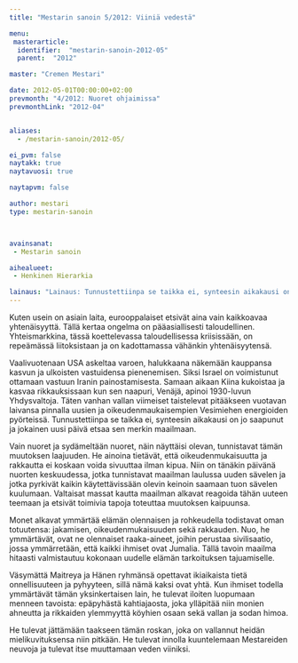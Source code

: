 ```yaml
---
title: "Mestarin sanoin 5/2012: Viiniä vedestä"

menu:
 masterarticle:
  identifier:  "mestarin-sanoin-2012-05"
  parent:  "2012"

master: "Cremen Mestari"

date: 2012-05-01T00:00:00+02:00
prevmonth: "4/2012: Nuoret ohjaimissa"
prevmonthLink: "2012-04"


aliases:
  - /mestarin-sanoin/2012-05/

ei_pvm: false
naytakk: true
naytavuosi: true

naytapvm: false

author: mestari
type: mestarin-sanoin



avainsanat:
 - Mestarin sanoin

aihealueet:
 - Henkinen Hierarkia

lainaus: "Lainaus: Tunnustettiinpa se taikka ei, synteesin aikakausi on jo saapunut ja jokainen uusi päivä etsaa sen merkin maailmaan. Vain nuoret ja sydämeltään nuoret, näin näyttäisi olevan, tunnistavat tämän muutoksen laajuuden. He ainoina tietävät, että oikeudenmukaisuutta ja rakkautta ei koskaan voida sivuuttaa ilman kipua."
---
```

<p>Kuten usein on asiain laita, eurooppalaiset etsivät aina vain kaikkoavaa yhtenäisyyttä. Tällä kertaa ongelma on pääasiallisesti taloudellinen. Yhteismarkkina, tässä koettelevassa taloudellisessa kriisissään, on repeämässä liitoksistaan ja on kadottamassa vähänkin yhtenäisyytensä.</p>
<p>Vaalivuotenaan USA askeltaa varoen, halukkaana näkemään kauppansa kasvun ja ulkoisten vastuidensa pienenemisen. Siksi Israel on voimistunut ottamaan vastuun Iranin painostamisesta. Samaan aikaan Kiina kukoistaa ja kasvaa rikkauksissaan kun sen naapuri, Venäjä, apinoi 1930-luvun Yhdysvaltoja. Täten vanhan vallan viimeiset taistelevat pitääkseen vuotavan laivansa pinnalla uusien ja oikeudenmaukaisempien Vesimiehen energioiden pyörteissä. Tunnustettiinpa se taikka ei, synteesin aikakausi on jo saapunut ja jokainen uusi päivä etsaa sen merkin maailmaan.</p>
<p>Vain nuoret ja sydämeltään nuoret, näin näyttäisi olevan, tunnistavat tämän muutoksen laajuuden. He ainoina tietävät, että oikeudenmukaisuutta ja rakkautta ei koskaan voida sivuuttaa ilman kipua. Niin on tänäkin päivänä nuorten keskuudessa, jotka tunnistavat maailman laulussa uuden sävelen ja jotka pyrkivät kaikin käytettävissään olevin keinoin saamaan tuon sävelen kuulumaan. Valtaisat massat kautta maailman alkavat reagoida tähän uuteen teemaan ja etsivät toimivia tapoja toteuttaa muutoksen kaipuunsa.</p>
<p>Monet alkavat ymmärtää elämän olennaisen ja rohkeudella todistavat oman totuutensa: jakamisen, oikeudenmukaisuuden sekä rakkauden. Nuo, he ymmärtävät, ovat ne olennaiset raaka-aineet, joihin perustaa sivilisaatio, jossa ymmärretään, että kaikki ihmiset ovat Jumalia. Tällä tavoin maailma hitaasti valmistautuu kokonaan uudelle elämän tarkoituksen tajuamiselle.</p>
<p>Väsymättä Maitreya ja Hänen ryhmänsä opettavat ikiaikaista tietä onnellisuuteen ja pyhyyteen, sillä nämä kaksi ovat yhtä. Kun ihmiset todella ymmärtävät tämän yksinkertaisen lain, he tulevat iloiten luopumaan menneen tavoista: epäpyhästä kahtiajaosta, joka ylläpitää niin monien ahneutta ja rikkaiden ylemmyyttä köyhien osaan sekä vallan ja sodan himoa.</p>
<p>He tulevat jättämään taakseen tämän roskan, joka on vallannut heidän mielikuvituksensa niin pitkään. He tulevat innolla kuuntelemaan Mestareiden neuvoja ja tulevat itse muuttamaan veden viiniksi.</p>